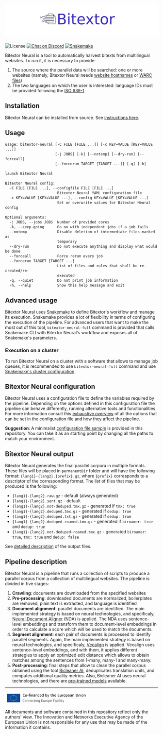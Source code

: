 # ![Bitextor](img/banner.png)

![License](https://img.shields.io/badge/License-GPLv3-blue.svg)
[![Chat on Discord](https://camo.githubusercontent.com/b4175720ede4f2621aa066ffbabb70ae30044679/68747470733a2f2f696d672e736869656c64732e696f2f62616467652f636861742d446973636f72642d627269676874677265656e2e737667)](https://discord.gg/etYDaZm)
[![Snakemake](https://img.shields.io/badge/snakemake-≥6.5.3-brightgreen.svg?style=flat)](https://snakemake.readthedocs.io)

Bitextor Neural is a tool to automatically harvest bitexts from multilingual websites. To run it, it is necessary to provide:

1. The source where the parallel data will be searched: one or more websites (namely, Bitextor Neural needs [website hostnames](https://en.wikipedia.org/wiki/URL) or [WARC files](https://iipc.github.io/warc-specifications/specifications/warc-format/warc-1.1/))
2. The two languages on which the user is interested: language IDs must be provided following the [ISO 639-1](https://en.wikipedia.org/wiki/List_of_ISO_639-1_codes)

## Installation

Bitextor Neural can be installed from source. See [instructions here](INSTALL.md).

## Usage

```text
usage: bitextor-neural [-C FILE [FILE ...]] [-c KEY=VALUE [KEY=VALUE ...]]
                       [-j JOBS] [-k] [--notemp] [--dry-run] [--forceall]
                       [--forcerun TARGET [TARGET ...]] [-q] [-h]

launch Bitextor Neural

Bitextor Neural config:
  -C FILE [FILE ...], --configfile FILE [FILE ...]
                        Bitextor Neural YAML configuration file
  -c KEY=VALUE [KEY=VALUE ...], --config KEY=VALUE [KEY=VALUE ...]
                        Set or overwrite values for Bitextor Neural config

Optional arguments:
  -j JOBS, --jobs JOBS  Number of provided cores
  -k, --keep-going      Go on with independent jobs if a job fails
  --notemp              Disable deletion of intermediate files marked as
                        temporary
  --dry-run             Do not execute anything and display what would be done
  --forceall            Force rerun every job
  --forcerun TARGET [TARGET ...]
                        List of files and rules that shall be re-created/re-
                        executed
  -q, --quiet           Do not print job information
  -h, --help            Show this help message and exit
```

## Advanced usage

Bitextor Neural uses [Snakemake](https://snakemake.readthedocs.io/en/stable/index.html) to define Bitextor's workflow and manage its execution. Snakemake provides a lot of flexibility in terms of configuring the execution of the pipeline. For advanced users that want to make the most out of this tool, `bitextor-neural-full` command is provided that calls Snakemake CLI with Bitextor Neural's workflow and exposes all of Snakemake's parameters.

### Execution on a cluster

To run Bitextor Neural on a cluster with a software that allows to manage job queues, it is recommended to use `bitextor-neural-full` command and use [Snakemake's cluster configuration](https://snakemake.readthedocs.io/en/stable/executing/cli.html#profiles).

## Bitextor Neural configuration

Bitextor Neural uses a configuration file to define the variables required by the pipeline. Depending on the options defined in this configuration file the pipeline can behave differently, running alternative tools and functionalities. For more information consult this [exhaustive overview](CONFIG.md) of all the options that can be set in the configuration file and how they affect the pipeline.

**Suggestion**: A minimalist [configuration file sample](config/basic.yaml) is provided in this repository. You can take it as an starting point by changing all the paths to match your environment.

## Bitextor Neural output

Bitextor Neural generates the final parallel corpora in multiple formats. These files will be placed in `permanentDir` folder and will have the following format: `{lang1}-{lang2}.{prefix}.gz`, where `{prefix}` corresponds to a descriptor of the corresponding format. The list of files that may be produced is the following:

* `{lang1}-{lang2}.raw.gz` - default (always generated)
* `{lang1}-{lang2}.sent.gz` - default
* `{lang1}-{lang2}.not-deduped.tmx.gz` - generated if `tmx: true`
* `{lang1}-{lang2}.deduped.tmx.gz` - generated if `dedup: true`
* `{lang1}-{lang2}.deduped.txt.gz` - generated if `dedup: true`
* `{lang1}-{lang2}.deduped-roamed.tmx.gz` - generated if `biroamer: true` and `dedup: true`
* `{lang1}-{lang2}.not-deduped-roamed.tmx.gz` - generated `biroamer: true`, `tmx: true`
and `dedup: false`

See [detailed description](OUTPUT.md) of the output files.

## Pipeline description

Bitextor Neural is a pipeline that runs a collection of scripts to produce a parallel corpus from a collection of multilingual websites. The pipeline is divided in five stages:

1. **Crawling**: documents are downloaded from the specified websites
2. **Pre-processing**: downloaded documents are normalized, boilerplates are removed, plain text is extracted, and language is identified
3. **Document alignment**: parallel documents are identified. The main implemented strategy is based on neural technologies, and specificaly, [Neural Document Aligner](https://github.com/bitextor/neural-document-aligner/) (NDA) is applied. The NDA uses sentence-level embeddings and transform them to document-level embeddings in order to calculate a score which will be used to match the documents.
4. **Segment alignment**: each pair of documents is processed to identify parallel segments. Again, the main implemented strategy is based on neural technologies, and specificaly, [Vecalign](https://github.com/bitextor/vecalign) is applied. Vecalign uses sentence-level embeddings, and with them, it applies different strategies to apply an optimized edit distance which allows to obtain matches among the sentences from 1-many, many-1 and many-many.
5. **Post-processing**: final steps that allow to clean the parallel corpus obtained using the tool [Bicleaner AI](https://github.com/bitextor/bicleaner-ai), deduplicates translation units, and computes additional quality metrics. Also, Bicleaner AI uses neural technologies, and there are [pre-trained models](https://github.com/bitextor/bicleaner-ai-data/releases) available.

___
![Connecting Europe Facility](img/logo_en_cef273x39_nonalpha.png)

All documents and software contained in this repository reflect only the authors' view. The Innovation and Networks Executive Agency of the European Union is not responsible for any use that may be made of the information it contains.
